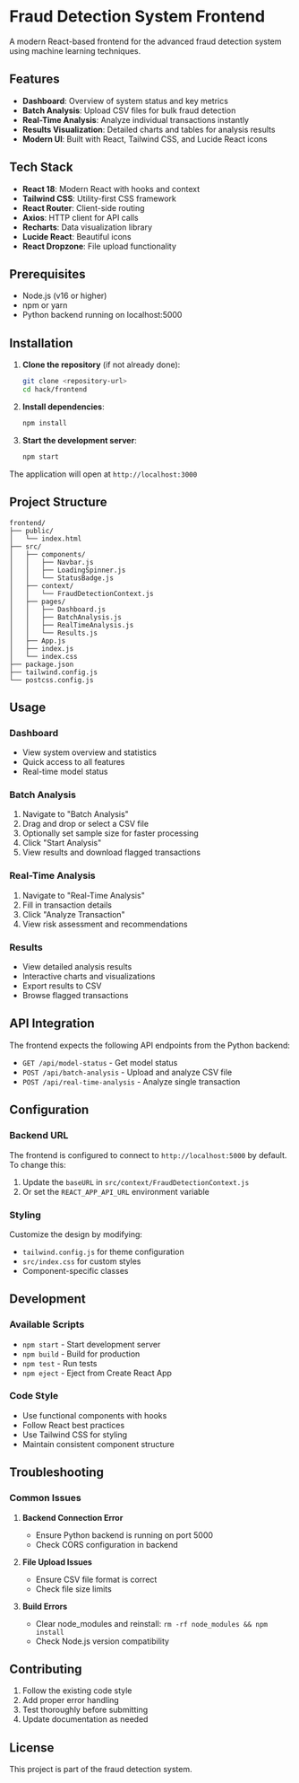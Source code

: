 # Fraud Detection System Frontend

A modern React-based frontend for the advanced fraud detection system using machine learning techniques.

## Features

- **Dashboard**: Overview of system status and key metrics
- **Batch Analysis**: Upload CSV files for bulk fraud detection
- **Real-Time Analysis**: Analyze individual transactions instantly
- **Results Visualization**: Detailed charts and tables for analysis results
- **Modern UI**: Built with React, Tailwind CSS, and Lucide React icons

## Tech Stack

- **React 18**: Modern React with hooks and context
- **Tailwind CSS**: Utility-first CSS framework
- **React Router**: Client-side routing
- **Axios**: HTTP client for API calls
- **Recharts**: Data visualization library
- **Lucide React**: Beautiful icons
- **React Dropzone**: File upload functionality

## Prerequisites

- Node.js (v16 or higher)
- npm or yarn
- Python backend running on localhost:5000

## Installation

1. **Clone the repository** (if not already done):
   ```bash
   git clone <repository-url>
   cd hack/frontend
   ```

2. **Install dependencies**:
   ```bash
   npm install
   ```

3. **Start the development server**:
   ```bash
   npm start
   ```

The application will open at `http://localhost:3000`

## Project Structure

```
frontend/
├── public/
│   └── index.html
├── src/
│   ├── components/
│   │   ├── Navbar.js
│   │   ├── LoadingSpinner.js
│   │   └── StatusBadge.js
│   ├── context/
│   │   └── FraudDetectionContext.js
│   ├── pages/
│   │   ├── Dashboard.js
│   │   ├── BatchAnalysis.js
│   │   ├── RealTimeAnalysis.js
│   │   └── Results.js
│   ├── App.js
│   ├── index.js
│   └── index.css
├── package.json
├── tailwind.config.js
└── postcss.config.js
```

## Usage

### Dashboard
- View system overview and statistics
- Quick access to all features
- Real-time model status

### Batch Analysis
1. Navigate to "Batch Analysis"
2. Drag and drop or select a CSV file
3. Optionally set sample size for faster processing
4. Click "Start Analysis"
5. View results and download flagged transactions

### Real-Time Analysis
1. Navigate to "Real-Time Analysis"
2. Fill in transaction details
3. Click "Analyze Transaction"
4. View risk assessment and recommendations

### Results
- View detailed analysis results
- Interactive charts and visualizations
- Export results to CSV
- Browse flagged transactions

## API Integration

The frontend expects the following API endpoints from the Python backend:

- `GET /api/model-status` - Get model status
- `POST /api/batch-analysis` - Upload and analyze CSV file
- `POST /api/real-time-analysis` - Analyze single transaction

## Configuration

### Backend URL
The frontend is configured to connect to `http://localhost:5000` by default. To change this:

1. Update the `baseURL` in `src/context/FraudDetectionContext.js`
2. Or set the `REACT_APP_API_URL` environment variable

### Styling
Customize the design by modifying:
- `tailwind.config.js` for theme configuration
- `src/index.css` for custom styles
- Component-specific classes

## Development

### Available Scripts

- `npm start` - Start development server
- `npm build` - Build for production
- `npm test` - Run tests
- `npm eject` - Eject from Create React App

### Code Style

- Use functional components with hooks
- Follow React best practices
- Use Tailwind CSS for styling
- Maintain consistent component structure

## Troubleshooting

### Common Issues

1. **Backend Connection Error**
   - Ensure Python backend is running on port 5000
   - Check CORS configuration in backend

2. **File Upload Issues**
   - Ensure CSV file format is correct
   - Check file size limits

3. **Build Errors**
   - Clear node_modules and reinstall: `rm -rf node_modules && npm install`
   - Check Node.js version compatibility

## Contributing

1. Follow the existing code style
2. Add proper error handling
3. Test thoroughly before submitting
4. Update documentation as needed

## License

This project is part of the fraud detection system. 